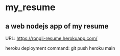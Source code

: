 # my_resume
## a web nodejs app of my resume 

URL: https://rongli-resume.herokuapp.com/

heroku deployment command: git push heroku main



